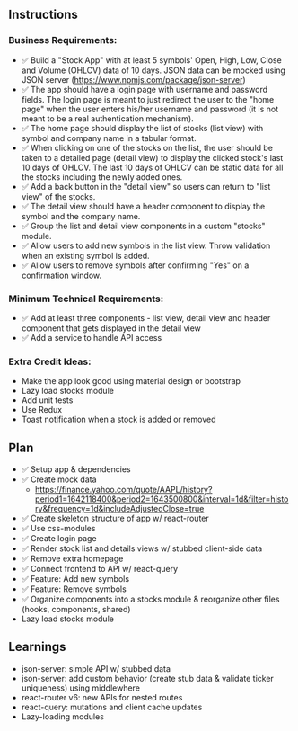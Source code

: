 ## Instructions

### Business Requirements:
- :white_check_mark: Build a "Stock App" with at least 5 symbols' Open, High, Low, Close and Volume (OHLCV) data of 10 days. JSON data can be mocked using JSON server (https://www.npmjs.com/package/json-server)
- :white_check_mark: The app should have a login page with username and password fields. The login page is meant to just redirect the user to the "home page" when the user enters his/her username and password (it is not meant to be a real authentication mechanism).  
- :white_check_mark: The home page should display the list of stocks (list view) with symbol and company name in a tabular format.
- :white_check_mark: When clicking on one of the stocks on the list, the user should be taken to a detailed page (detail view) to display the clicked stock's last 10 days of OHLCV. The last 10 days of OHLCV can be static data for all the stocks including the newly added ones.  
- :white_check_mark: Add a back button in the "detail view" so users can return to "list view" of the stocks.
- :white_check_mark: The detail view should have a header component to display the symbol and the company name.
- :white_check_mark: Group the list and detail view components in a custom "stocks" module.
- :white_check_mark: Allow users to add new symbols in the list view. Throw validation when an existing symbol is added.
- :white_check_mark: Allow users to remove symbols after confirming "Yes" on a confirmation window.

### Minimum Technical Requirements:
- :white_check_mark: Add at least three components - list view, detail view and header component that gets displayed in the detail view
- :white_check_mark: Add a service to handle API access

### Extra Credit Ideas:
- Make the app look good using material design or bootstrap
- Lazy load stocks module
- Add unit tests 
- Use Redux
- Toast notification when a stock is added or removed


## Plan
- :white_check_mark: Setup app & dependencies
- :white_check_mark: Create mock data
  - https://finance.yahoo.com/quote/AAPL/history?period1=1642118400&period2=1643500800&interval=1d&filter=history&frequency=1d&includeAdjustedClose=true
- :white_check_mark: Create skeleton structure of app w/ react-router
- :white_check_mark: Use css-modules
- :white_check_mark: Create login page
- :white_check_mark: Render stock list and details views w/ stubbed client-side data
- :white_check_mark: Remove extra homepage
- :white_check_mark: Connect frontend to API w/ react-query
- :white_check_mark: Feature: Add new symbols
- :white_check_mark: Feature: Remove symbols
- :white_check_mark: Organize components into a stocks module & reorganize other files (hooks, components, shared)
- Lazy load stocks module


## Learnings
- json-server: simple API w/ stubbed data
- json-server: add custom behavior (create stub data & validate ticker uniqueness) using middlewhere
- react-router v6: new APIs for nested routes
- react-query: mutations and client cache updates
- Lazy-loading modules
